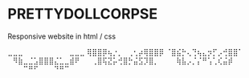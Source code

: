 # PRETTYDOLLCORPSE

Responsive website in html / css

⣀⣀⣀⠀⠀⠀⠀⠀⠀⠀⠀⠀⣀⣀⣀
⢿⣿⣿⡿⢦⡐⡀⠀⢀⢂⡴⢿⣿⣿⡿
⠈⣿⣮⡓⢄⢙⢦⣄⡲⡋⡠⢚⣿⣿⠁
⠀⠻⣷⣀⣈⣡⣿⣿⣿⣌⣁⣀⣾⠟⠀
⠀⢀⣿⢯⣝⡥⢚⣿⡓⣬⣫⡹⣿⡀⠀
⠀⠀⢷⣧⡠⡈⡌⠛⢡⢁⢎⣬⡾⠀⠀
⠀⠀⠀⠉⠛⠋⠀⠀⠀⠙⠛⠉⠀⠀⠀

